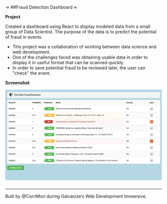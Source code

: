 -> ##Fraud Detection Dashboard <-

**Project**

Created a dashboard using React to display modeled data from a small group of Data Scientist. The purpose of the data is to predict the potential of fraud in events.

- This project was a collaboration of working between data science and web development.
- One of the challenges faced was obtaining usable data in order to display it in useful format that can be scanned quickly.
- In order to save potential fraud to be reviewed later, the user can "check" the event.

**Screenshot**

<div align="center" style="margin-bottom: 25px"><img width='700px' alt="dashboard screenshot" src="public/fraudAlert.png"/></div>

<!-- deployed -->
<!-- <p align="center"><a href=""></a></p> -->

---

Built by @CorriMori during Galvanize’s Web Development Immersive.
